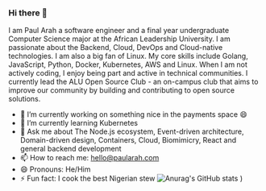 
### Hi there 👋
I am Paul Arah a software engineer and a final year undergraduate Computer Science major at the African Leadership University. I am passionate about the Backend, Cloud, DevOps and Cloud-native technologies. I am also a big fan of Linux. My core skills include Golang, JavaScript, Python, Docker, Kubernetes, AWS and Linux.  When I am not actively coding, I enjoy being part and active in technical communities. I currently lead the ALU Open Source Club -  an on-campus club that aims to improve our community by building and contributing to open source solutions.  



- 🔭 I’m currently working on something nice in the payments space 😄
- 🌱 I’m currently learning Kubernetes
- 💬 Ask me about The Node.js ecosystem, Event-driven architecture, Domain-driven design, Containers, Cloud, Biomimicry, React and general backend development
- 📫 How to reach me: hello@paularah.com
- 😄 Pronouns: He/Him
- ⚡ Fun fact: I cook the best Nigerian stew
![Anurag's GitHub stats](https://github-readme-stats.vercel.app/api?username=paularah&count_private=true&show_icons=true&theme=radical)
)
